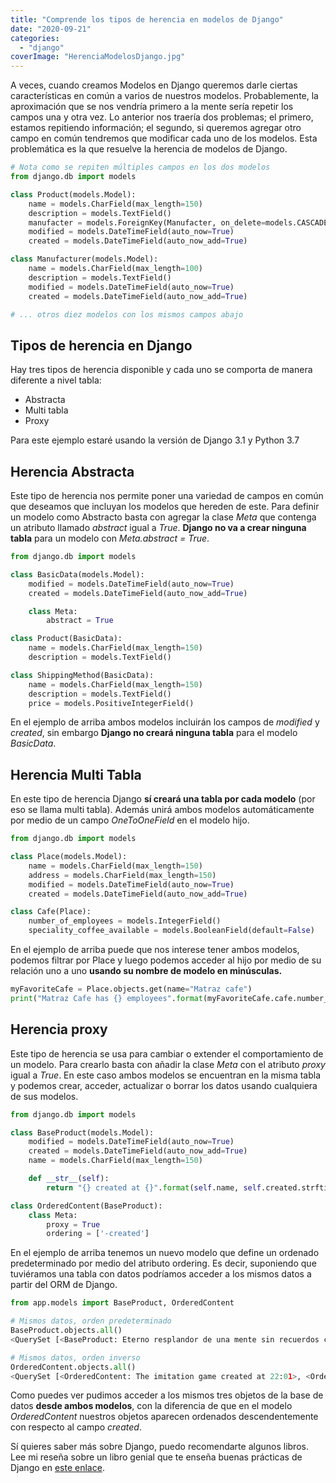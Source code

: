 ```yaml
---
title: "Comprende los tipos de herencia en modelos de Django"
date: "2020-09-21"
categories: 
  - "django"
coverImage: "HerenciaModelosDjango.jpg"
---
```


A veces, cuando creamos Modelos en Django queremos darle ciertas características en común a varios de nuestros modelos. Probablemente, la aproximación que se nos vendría primero a la mente sería repetir los campos una y otra vez. Lo anterior nos traería dos problemas; el primero, estamos repitiendo información; el segundo, si queremos agregar otro campo en común tendremos que modificar cada uno de los modelos. Esta problemática es la que resuelve la herencia de modelos de Django.

```python
# Nota como se repiten múltiples campos en los dos modelos
from django.db import models

class Product(models.Model):
    name = models.CharField(max_length=150)
    description = models.TextField()
    manufacter = models.ForeignKey(Manufacter, on_delete=models.CASCADE)
    modified = models.DateTimeField(auto_now=True)
    created = models.DateTimeField(auto_now_add=True)

class Manufacturer(models.Model):
    name = models.CharField(max_length=100)
    description = models.TextField()
    modified = models.DateTimeField(auto_now=True)
    created = models.DateTimeField(auto_now_add=True)

# ... otros diez modelos con los mismos campos abajo
```

## Tipos de herencia en Django

Hay tres tipos de herencia disponible y cada uno se comporta de manera diferente a nivel tabla:

- Abstracta
- Multi tabla
- Proxy

Para este ejemplo estaré usando la versión de Django 3.1 y Python 3.7

## Herencia Abstracta

Este tipo de herencia nos permite poner una variedad de campos en común que deseamos que incluyan los modelos que hereden de este. Para definir un modelo como Abstracto basta con agregar la clase _Meta_ que contenga un atributo llamado _abstract_ igual a _True_. **Django no va a crear ninguna tabla** para un modelo con _Meta.abstract = True_.

```python
from django.db import models

class BasicData(models.Model):
    modified = models.DateTimeField(auto_now=True)
    created = models.DateTimeField(auto_now_add=True)

    class Meta:
        abstract = True

class Product(BasicData):
    name = models.CharField(max_length=150)
    description = models.TextField()

class ShippingMethod(BasicData):
    name = models.CharField(max_length=150)
    description = models.TextField()
    price = models.PositiveIntegerField()
```

En el ejemplo de arriba ambos modelos incluirán los campos de _modified_ y _created_, sin embargo **Django no creará ninguna tabla** para el modelo _BasicData_.

## Herencia Multi Tabla

En este tipo de herencia Django **sí creará una tabla por cada modelo** (por eso se llama multi tabla). Además unirá ambos modelos automáticamente por medio de un campo _OneToOneField_ en el modelo hijo.

```python
from django.db import models

class Place(models.Model):
    name = models.CharField(max_length=150)
    address = models.CharField(max_length=150)
    modified = models.DateTimeField(auto_now=True)
    created = models.DateTimeField(auto_now_add=True)

class Cafe(Place):
    number_of_employees = models.IntegerField()
    speciality_coffee_available = models.BooleanField(default=False)
```

En el ejemplo de arriba puede que nos interese tener ambos modelos, podemos filtrar por Place y luego podemos acceder al hijo por medio de su relación uno a uno **usando su nombre de modelo en minúsculas.**

```python
myFavoriteCafe = Place.objects.get(name="Matraz cafe")
print("Matraz Cafe has {} employees".format(myFavoriteCafe.cafe.number_of_employees))
```

## Herencia proxy

Este tipo de herencia se usa para cambiar o extender el comportamiento de un modelo. Para crearlo basta con añadir la clase _Meta_ con el atributo _proxy_ igual a _True_. En este caso ambos modelos se encuentran en la misma tabla y podemos crear, acceder, actualizar o borrar los datos usando cualquiera de sus modelos.

```python
from django.db import models

class BaseProduct(models.Model):
    modified = models.DateTimeField(auto_now=True)
    created = models.DateTimeField(auto_now_add=True)
    name = models.CharField(max_length=150)

    def __str__(self):
        return "{} created at {}".format(self.name, self.created.strftime("%H:%M")) 

class OrderedContent(BaseProduct):
    class Meta:
        proxy = True
        ordering = ['-created']

```

En el ejemplo de arriba tenemos un nuevo modelo que define un ordenado predeterminado por medio del atributo ordering. Es decir, suponiendo que tuviéramos una tabla con datos podríamos acceder a los mismos datos a partir del ORM de Django.

```python
from app.models import BaseProduct, OrderedContent

# Mismos datos, orden predeterminado
BaseProduct.objects.all()
<QuerySet [<BaseProduct: Eterno resplandor de una mente sin recuerdos created at 21:59>, <BaseProduct: Arrival created at 22:00>, <BaseProduct: The imitation game created at 22:01>]>

# Mismos datos, orden inverso
OrderedContent.objects.all()
<QuerySet [<OrderedContent: The imitation game created at 22:01>, <OrderedContent: Arrival created at 22:00>, <OrderedContent: Eterno resplandor de una mente sin recuerdos created at 21:59>]>
```

Como puedes ver pudimos acceder a los mismos tres objetos de la base de datos **desde ambos modelos**, con la diferencia de que en el modelo _OrderedContent_ nuestros objetos aparecen ordenados descendentemente con respecto al campo _created_.

Sí quieres saber más sobre Django, puedo recomendarte algunos libros. Lee mi reseña sobre un libro genial que te enseña buenas prácticas de Django en [este enlace](https://coffeebytes.dev/el-mejor-libro-de-django-resena-de-two-scoops-of-django/).
